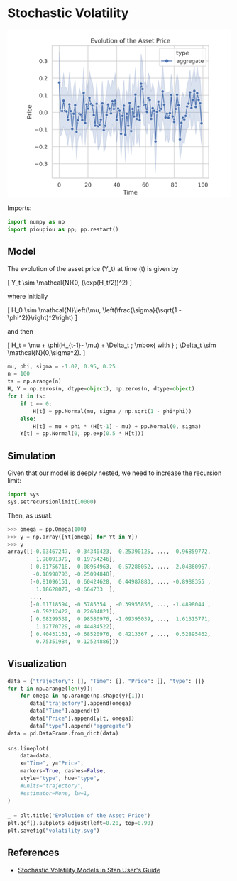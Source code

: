 Stochastic Volatility
================================================================================

![Stochastic volatility](images/volatility.svg)


Imports:

```python
import numpy as np
import pioupiou as pp; pp.restart()
```

Model
--------------------------------------------------------------------------------

The evolution of the asset price \(Y_t\) at time \(t\) is given by

\[
    Y_t \sim \mathcal{N}(0, (\exp(H_t/2))^2)
\]

where initially

\[
    H_0 \sim \mathcal{N}\left(\mu, \left(\frac{\sigma}{\sqrt{1 - \phi^2}}\right)^2\right)
\]

and then

\[
    H_t = \mu  + \phi(H_{t-1}- \mu) + \Delta_t \; \mbox{ with } \; \Delta_t \sim \mathcal{N}(0,\sigma^2).
\]

```python
mu, phi, sigma = -1.02, 0.95, 0.25
n = 100
ts = np.arange(n)
H, Y = np.zeros(n, dtype=object), np.zeros(n, dtype=object)
for t in ts:
    if t == 0:
        H[t] = pp.Normal(mu, sigma / np.sqrt(1 - phi*phi))
    else:
        H[t] = mu + phi * (H[t-1] - mu) + pp.Normal(0, sigma)
    Y[t] = pp.Normal(0, pp.exp(0.5 * H[t]))

```

Simulation
--------------------------------------------------------------------------------

Given that our model is deeply nested, we need to increase the recursion limit:

```python
import sys
sys.setrecursionlimit(10000)
```

Then, as usual:

```python
>>> omega = pp.Omega(100)
>>> y = np.array([Yt(omega) for Yt in Y])
>>> y
array([[-0.03467247, -0.34340423,  0.25390125, ...,  0.96859772,
         1.98091379,  0.19754246],
       [ 0.81756718,  0.08954963, -0.57286052, ..., -2.04860967,
        -0.18998793, -0.25094848],
       [-0.81096151,  0.60424628,  0.44987883, ..., -0.8988355 ,
         1.18628077, -0.664733  ],
       ...,
       [-0.01718594, -0.5785354 , -0.39955856, ..., -1.4898044 ,
        -0.59212422,  0.22604821],
       [ 0.08299539,  0.98580976, -1.09395039, ...,  1.61315771,
         1.12770729, -0.44484522],
       [ 0.40431131, -0.68520976,  0.4213367 , ...,  0.52895462,
         0.75351984,  0.12524886]])
```

Visualization
--------------------------------------------------------------------------------

```python
data = {"trajectory": [], "Time": [], "Price": [], "type": []}
for t in np.arange(len(y)):
    for omega in np.arange(np.shape(y)[1]):
       data["trajectory"].append(omega)
       data["Time"].append(t)
       data["Price"].append(y[t, omega])
       data["type"].append("aggregate")
data = pd.DataFrame.from_dict(data)

sns.lineplot(
    data=data,
    x="Time", y="Price", 
    markers=True, dashes=False,
    style="type", hue="type",
    #units="trajectory", 
    #estimator=None, lw=1,
)

_ = plt.title("Evolution of the Asset Price")
plt.gcf().subplots_adjust(left=0.20, top=0.90)
plt.savefig("volatility.svg")
```



References
--------------------------------------------------------------------------------

  - [Stochastic Volatility Models in Stan User's Guide](https://mc-stan.org/docs/2_21/stan-users-guide/stochastic-volatility-models.html)
